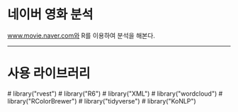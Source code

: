 # 네이버 영화 분석
www.movie.naver.com와 R를 이용하여 분석을 해본다.
****
<h1> 사용 라이브러리 </h1>
# library("rvest")
# library("R6")
# library("XML")
# library("wordcloud")
# library("RColorBrewer")
# library("tidyverse")   
# library("KoNLP")  
 

